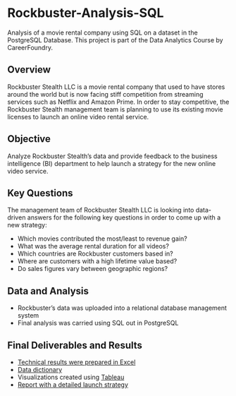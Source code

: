 # Rockbuster-Analysis-SQL
Analysis of a movie rental company using SQL on a dataset in the PostgreSQL Database. This project is part of the Data Analytics Course by CareerFoundry. 

## Overview
Rockbuster Stealth LLC is a movie rental company that used to have stores around the world but is now facing stiff competition from streaming services such as Netflix and Amazon Prime. In order to stay competitive, the Rockbuster Stealth management team is planning to use its existing movie licenses to launch an online video rental service.

## Objective 
Analyze Rockbuster Stealth’s data and provide feedback to the business intelligence (BI) department to help launch a strategy for the new online video service.

## Key Questions
The management team of Rockbuster Stealth LLC is looking into data-driven answers for the following key questions in order to come up with a new strategy: 
* Which movies contributed the most/least to revenue gain?
* What was the average rental duration for all videos?
* Which countries are Rockbuster customers based in?
* Where are customers with a high lifetime value based?
* Do sales figures vary between geographic regions?

## Data and Analysis 
* Rockbuster’s data was uploaded into a relational database management system 
* Final analysis was carried using SQL out in PostgreSQL

## Final Deliverables and Results 
* [Technical results were prepared in Excel](https://github.com/ayshahassan/Rockbuster-Analysis-SQL/blob/main/SQL%20Technical%20Results.xlsx)
* [Data dictionary](https://github.com/ayshahassan/Rockbuster-Analysis-SQL/blob/main/Data%20Dictionary.pdf) 
* Visualizations created using [Tableau](https://public.tableau.com/app/profile/aysha.kalam/viz/3_10-PresentingSQLResults/3_10PresentingSQLResults)
* [Report with a detailed launch strategy](https://github.com/ayshahassan/Rockbuster-Analysis-SQL/blob/main/Rockbuster%20Stealth%20-%20Data%20Analysis%20for%20Relaunch%20Strategy.pdf)
